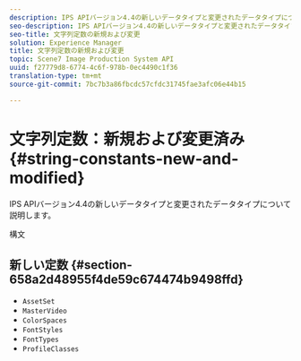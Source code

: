 ```yaml
---
description: IPS APIバージョン4.4の新しいデータタイプと変更されたデータタイプについて説明します。
seo-description: IPS APIバージョン4.4の新しいデータタイプと変更されたデータタイプについて説明します。
seo-title: 文字列定数の新規および変更
solution: Experience Manager
title: 文字列定数の新規および変更
topic: Scene7 Image Production System API
uuid: f27779d8-6774-4c6f-978b-0ec4490c1f36
translation-type: tm+mt
source-git-commit: 7bc7b3a86fbcdc57cfdc31745fae3afc06e44b15

---
```



# 文字列定数：新規および変更済み{#string-constants-new-and-modified}

IPS APIバージョン4.4の新しいデータタイプと変更されたデータタイプについて説明します。

構文

## 新しい定数 {#section-658a2d48955f4de59c674474b9498ffd}

* `AssetSet`
* `MasterVideo`
* `ColorSpaces`
* `FontStyles`
* `FontTypes`
* `ProfileClasses`

<!--
Note: Can't tell from original docs if these are new or changes. Calling 'em new by default.
-->

